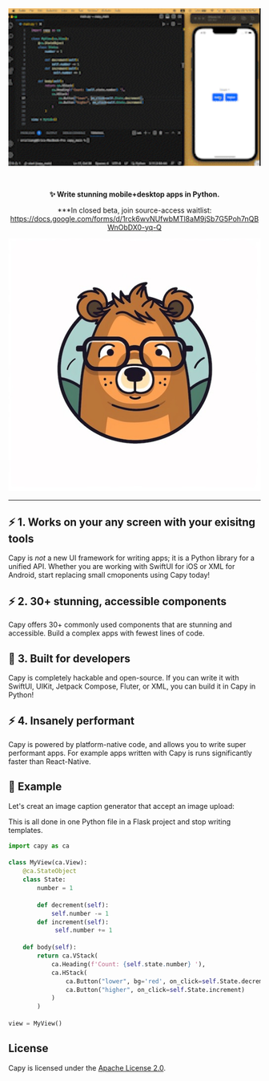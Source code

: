 &nbsp;

<div align="center">
<img src="docs/images/demo.gif" width="550" />
</div>

&nbsp;

<div align="center">

**✨ Write stunning mobile+desktop apps in Python.**

***In closed beta, join source-access waitlist: https://docs.google.com/forms/d/1rck6wvNUfwbMTl8aM9jSb7G5Poh7nQBWnObDX0-yq-Q

<img src="docs/images/capybara.jpeg">
<hr>



</div>

## ⚡️ 1. Works on your any screen with your exisitng tools

Capy is *not* a new UI framework for writing apps; it is a Python library for a unified API. Whether you are working with SwiftUI for iOS or XML for Android, start replacing small cmoponents using Capy today!

## ⚡️ 2. 30+ stunning, accessible components

Capy offers 30+ commonly used components that are stunning and accessible. Build a complex apps with fewest lines of code.

## 🥳 3. Built for developers

Capy is completely hackable and open-source. If you can write it with SwiftUI, UIKit, Jetpack Compose, Fluter, or XML, you can build it in Capy in Python!

## ⚡️ 4. Insanely performant

Capy is powered by platform-native code, and allows you to write super performant apps. For example apps written with Capy is runs significantly faster than React-Native. 

## 🫧 Example

Let's creat an image caption generator that accept an image upload:

This is all done in one Python file in a Flask project and stop writing templates.

```python
import capy as ca

class MyView(ca.View):
    @ca.StateObject
    class State:
        number = 1

        def decrement(self):
            self.number -= 1
        def increment(self):
             self.number += 1

    def body(self):
        return ca.VStack(
            ca.Heading(f'Count: {self.state.number} '),
            ca.HStack(
                ca.Button("lower", bg='red', on_click=self.State.decrement),
                ca.Button("higher", on_click=self.State.increment)
            )
        )

view = MyView()

```

## License

Capy is licensed under the [Apache License 2.0](LICENSE).